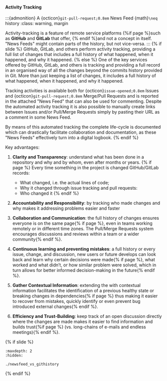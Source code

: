 #### Activity Tracking

:::{admonition} A {octicon}`git-pull-request;0.8em` News Feed {math}`\neq` <i class="fab fa-git"></i> history
:class: warning, margin

Activity-tracking is a feature of remote service platforms {%if page %}such as <i class="fab fa-github"></i> **GitHub** and <i class="fab fa-gitlab"></i> **GitLab** that offer, {% endif %}and not a <i class="fab fa-git"></i> concept in itself.
"News Feeds" might contain parts of the <i class="fab fa-git"></i> history, but not vice-versa.
:::
{% if slide %}
GitHub, GitLab, and others perform activity tracking, providing a full list of changes that includes a full history of what happened, when it happened, and why it happened.
{% else %}
One of the key services offered by GitHub, GitLab, and others is tracking and providing a full record in an organised way of all the changes beyond the commits history provided in Git.
More than just keeping a list of changes, it includes a full history of what happened, when it happened, and why it happened. 

Tracking activities is available both for {octicon}`issue-opened;0.8em` Issues and {octicon}`git-pull-request;0.8em` Merge/Pull Requests and is reported in the attached "News Feed" that can also be used for commenting.
Despite the automated activity tracking it is also possible to manually create links between Issues and/or Pull/Merge Requests simply by pasting their URL as a comment in some News Feed. 

By means of this automated tracking the complete life-cycle is documented which can drastically facilitate collaboration and documentation, as these "News Feeds" effectively turn into a digital logbook.
{% endif %}


Key advantages:

1. **Clarity and Transparency**: understand what has been done in a repository and why and by whom, even after months or years.
{% if page %}
   Every time something in the project is changed GitHub/GitLab records:
    
   - What changed, i.e. the actual lines of code;
   - Why it changed through issue tracking and pull requests:
   - Who changed it
{% endif %}
1. **Accountability and Responsibility**: by tracking who made changes and why makes it addressing problems easier and faster

1. **Collaboration and Communication**: the full history of changes ensures everyone is on the same page{% if page %}, even in teams working remotely or in different time zones.
The Pull/Merge Requests system encourages discussions and reviews within a team or a wider community{% endif %}. 

1. **Continuous learning and preventing mistakes**: a full history or every issue, change, and discussion, new users or future develops can look back and learn why certain decisions were made{% if page %}, what worked and what didn’t, or how similar problem were solved, which in turn allows for better informed decision-making in the future{% endif %}.

1. **Gather Contextual Information**: extending the <i class="fab fa-git"></i> with contextual information facilitates the identification of a previous healthy state or breaking changes in dependencies{% if page %} thus making it easier to recover from mistakes, quickly identify or even prevent bug introduced external changes{% endif %}.

1. **Efficiency and Trust-Building**: keep track of an open discussion directly where the changes are made makes it easier to find information and builds trust{%if page %} (vs. long-chains of e-mails and endless meetings){% endif %}.

{% if slide %}
<!-- BUILDING THE SLIDES -->
```{toctree}
:maxdepth: 2
:hidden:

./newsfeed_vs_githistory
```
{% endif %}
